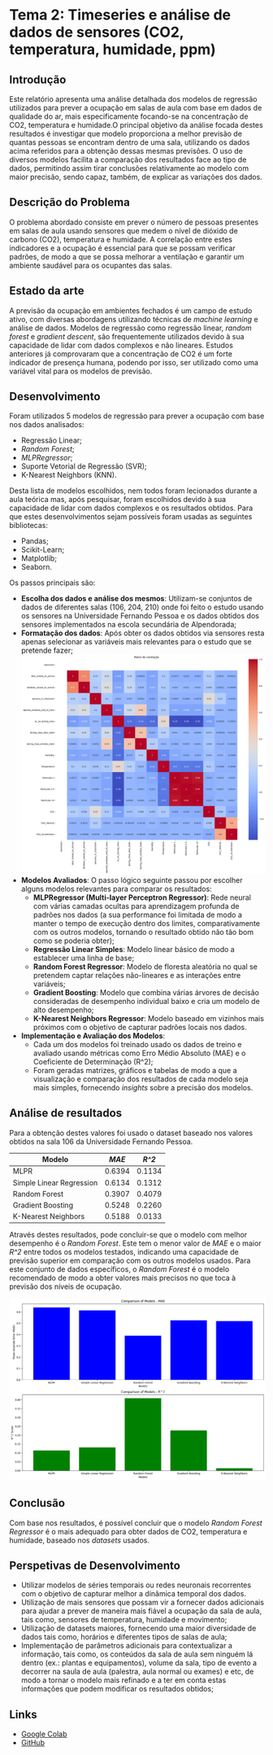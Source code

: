 ﻿# Tema 2: Timeseries e análise de dados de sensores (CO2, temperatura, humidade, ppm)

## Introdução
Este relatório apresenta uma análise detalhada dos modelos de regressão utilizados para prever a ocupação em salas de aula com base em dados de qualidade do ar, mais especificamente focando-se na concentração de CO2, temperatura e humidade.O principal objetivo da análise focada destes resultados é investigar que modelo proporciona a melhor previsão de quantas pessoas se encontram dentro de uma sala, utilizando os dados acima referidos para a obtenção dessas mesmas previsões. O uso de diversos modelos facilita a comparação dos resultados face ao tipo de dados, permitindo assim tirar conclusões relativamente ao modelo com maior precisão, sendo capaz, também, de explicar as variações dos dados.

## Descrição do Problema
O problema abordado consiste em prever o número de pessoas presentes em salas de aula usando sensores que medem o nível de dióxido de carbono (CO2), temperatura e humidade. A correlação entre estes indicadores e a ocupação é essencial para que se possam verificar padrões, de modo a que se possa melhorar a ventilação e garantir um ambiente saudável para os ocupantes das salas.

## Estado da arte
A previsão da ocupação em ambientes fechados é um campo de estudo ativo, com diversas abordagens utilizando técnicas de *machine learning* e análise de dados. Modelos de regressão como regressão linear, *random forest* e *gradient descent*, são frequentemente utilizados devido à sua capacidade de lidar com dados complexos e não lineares. Estudos anteriores já comprovaram que a concentração de CO2 é um forte indicador de presença humana, podendo por isso, ser utilizado como uma variável vital para os modelos de previsão.


## Desenvolvimento

Foram utilizados 5 modelos de regressão para prever a ocupação com base nos dados analisados:
- Regressão Linear;
- *Random Forest*;
- *MLPRegressor*;
- Suporte Vetorial de Regressão (SVR);
-  K-Nearest Neighbors (KNN).

Desta lista de modelos escolhidos, nem todos foram lecionados durante a aula teórica mas, após pesquisar, foram escolhidos devido à sua capacidade de lidar com dados complexos e os resultados obtidos.
Para que estes desenvolvimentos sejam possíveis foram usadas as seguintes bibliotecas:
- Pandas;
- Scikit-Learn;
- Matplotlib;
- Seaborn.

Os passos principais são:
- **Escolha dos dados e análise dos mesmos**: Utilizam-se conjuntos de dados de diferentes salas (106, 204, 210) onde foi feito o estudo usando os sensores na Universidade Fernando Pessoa e os dados obtidos dos sensores implementados na escola secundária de Alpendorada;
- **Formatação dos dados**: Após obter os dados obtidos via sensores resta apenas selecionar as variáveis mais relevantes para o estudo que se pretende fazer;
![image](matriz.png)
- **Modelos Avaliados**: O passo lógico seguinte passou por escolher alguns modelos relevantes para comparar os resultados:
	- **MLPRegressor (Multi-layer Perceptron Regressor)**: Rede neural com várias camadas ocultas para aprendizagem profunda de padrões nos dados (a sua performance foi limitada de modo a manter o tempo de execução dentro dos limites, comparativamente com os outros modelos, tornando o resultado obtido não tão bom como se poderia obter);
	- **Regressão Linear Simples**: Modelo linear básico de modo a establecer uma linha de base;
	- **Random Forest Regressor**: Modelo de floresta aleatória no qual se pretendem captar relações não-lineares e as interações entre variáveis;
	- **Gradient Boosting**: Modelo que combina várias árvores de decisão consideradas de desempenho individual baixo e cria um modelo de alto desempenho;
	- **K-Nearest Neighbors Regressor**: Modelo baseado em vizinhos mais próximos com o objetivo de capturar padrões locais nos dados.
- **Implementação e Avaliação dos Modelos**: 
	- Cada um dos modelos foi treinado usado os dados de treino e avaliado usando métricas como Erro Médio Absoluto (MAE) e o Coeficiente de Determinação (R^2);
	- Foram geradas matrizes, gráficos e tabelas de modo a que a visualização e comparação dos resultados de cada modelo seja mais simples, fornecendo *insights* sobre a precisão dos modelos.

## Análise de resultados


Para a obtenção destes valores foi usado o dataset baseado nos valores obtidos na sala 106 da Universidade Fernando Pessoa.

| Modelo                    | *MAE*    | *R^2*    |
|--------------------------|--------|--------|
| MLPR                     | 0.6394| 0.1134|
| Simple Linear Regression | 0.6134| 0.1312|
| Random Forest            | 0.3907| 0.4079|
| Gradient Boosting        | 0.5248| 0.2260|
| K-Nearest Neighbors      | 0.5188| 0.0133|
 
 Através destes resultados, pode concluir-se que o modelo com melhor desempenho é o *Random Forest*. Este tem o menor valor de *MAE* e o maior *R^2* entre todos os modelos testados, indicando uma capacidade de previsão superior em comparação com os outros modelos usados. Para este conjunto de dados específicos, o *Random Forest* é o modelo recomendado de modo a obter valores mais precisos no que toca à previsão dos níveis de ocupação.

![image](comp_resultados.png)

## Conclusão

Com base nos resultados, é possível concluir que o modelo *Random Forest Regressor* é o mais adequado para obter dados de CO2, temperatura e humidade, baseado nos *datasets* usados.

## Perspetivas de Desenvolvimento

- Utilizar modelos de séries temporais ou redes neuronais recorrentes com o objetivo de capturar melhor a dinâmica temporal dos dados.
- Utilização de mais sensores que possam vir a fornecer dados adicionais para ajudar a prever de maneira mais fiável a ocupação da sala de aula, tais como, sensores de temperatura, humidade e movimento;
- Utilização de datasets maiores, fornecendo uma maior diversidade de dados tais como, horários e diferentes tipos de salas de aula;
- Implementação de parâmetros adicionais para contextualizar a informação, tais como, os conteúdos da sala de aula sem ninguém lá dentro (ex.: plantas e equipamentos), volume da sala, tipo de evento a decorrer na saula de aula (palestra, aula normal ou exames) e etc, de modo a tornar o modelo mais refinado e a ter em conta estas informações que podem modificar os resultados obtidos;

## Links

- [Google Colab](https://colab.research.google.com/drive/1-6_K8W8MbyS-GCwVMZ-MxvU_VLHSgUGl?usp=sharing)
- [GitHub](https://github.com/beatrizleite/IA-Proj)
